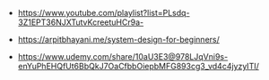 - https://www.youtube.com/playlist?list=PLsdq-3Z1EPT36NJXTutvKcreetuHCr9a-
- https://arpitbhayani.me/system-design-for-beginners/

- https://www.udemy.com/share/10aU3E3@978LJqVni9s-enYuPhEHQfUt6BbQkJ7OaCfbbOiepbMFG893cg3_vd4c4jyzyITI/
